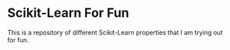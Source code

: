 # Scikit-Learn For Fun
This is a repository of different Scikit-Learn properties that I am trying out for fun. 
